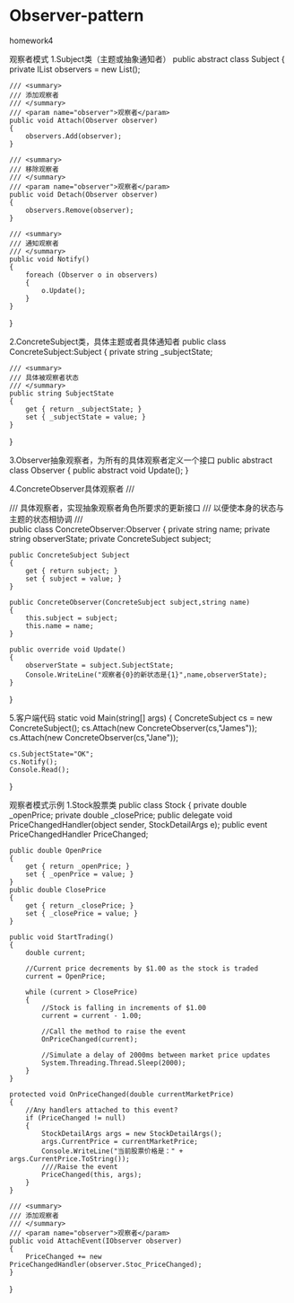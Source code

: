 # Observer-pattern
homework4

观察者模式
1.Subject类（主题或抽象通知者）
public abstract class Subject
{
    private IList<Observer> observers = new List<Observer>();
 
    /// <summary>
    /// 添加观察者
    /// </summary>
    /// <param name="observer">观察者</param>
    public void Attach(Observer observer)
    {
        observers.Add(observer);
    }
 
    /// <summary>
    /// 移除观察者
    /// </summary>
    /// <param name="observer">观察者</param>
    public void Detach(Observer observer)
    {
        observers.Remove(observer);
    }
 
    /// <summary>
    /// 通知观察者
    /// </summary>
    public void Notify()
    {
        foreach (Observer o in observers)
        {
            o.Update();
        }
    }
}

2.ConcreteSubject类，具体主题或者具体通知者
public class ConcreteSubject:Subject
{
    private string _subjectState;
 
    /// <summary>
    /// 具体被观察者状态
    /// </summary>
    public string SubjectState
    {
        get { return _subjectState; }
        set { _subjectState = value; }
    }
}

3.Observer抽象观察者，为所有的具体观察者定义一个接口
public abstract class Observer
{
    public abstract void Update();
}

4.ConcreteObserver具体观察者
/// <summary>
/// 具体观察者，实现抽象观察者角色所要求的更新接口
/// 以便使本身的状态与主题的状态相协调
/// </summary>
public class ConcreteObserver:Observer
{
    private string name;
    private string observerState;
    private ConcreteSubject subject;
 
    public ConcreteSubject Subject
    {
        get { return subject; }
        set { subject = value; }
    }
 
    public ConcreteObserver(ConcreteSubject subject,string name)
    {
        this.subject = subject;
        this.name = name;
    }
 
    public override void Update()
    {
        observerState = subject.SubjectState;
        Console.WriteLine("观察者{0}的新状态是{1}",name,observerState);
    }
}


5.客户端代码
static void Main(string[] args)
{
    ConcreteSubject cs = new ConcreteSubject();
    cs.Attach(new ConcreteObserver(cs,"James"));
    cs.Attach(new ConcreteObserver(cs,"Jane"));
 
    cs.SubjectState="OK";
    cs.Notify();
    Console.Read();
}

观察者模式示例
1.Stock股票类
public class Stock
{
    private double _openPrice;
    private double _closePrice;
    public delegate void PriceChangedHandler(object sender, StockDetailArgs e);
    public event PriceChangedHandler PriceChanged;
 
    public double OpenPrice
    {
        get { return _openPrice; }
        set { _openPrice = value; }
    }
    public double ClosePrice
    {
        get { return _closePrice; }
        set { _closePrice = value; }
    }
 
    public void StartTrading()
    {
        double current;
 
        //Current price decrements by $1.00 as the stock is traded  
        current = OpenPrice;
 
        while (current > ClosePrice)
        {
            //Stock is falling in increments of $1.00  
            current = current - 1.00;
 
            //Call the method to raise the event  
            OnPriceChanged(current);
 
            //Simulate a delay of 2000ms between market price updates  
            System.Threading.Thread.Sleep(2000);
        }
    }
 
    protected void OnPriceChanged(double currentMarketPrice)
    {
        //Any handlers attached to this event?
        if (PriceChanged != null)
        {
            StockDetailArgs args = new StockDetailArgs();
            args.CurrentPrice = currentMarketPrice;
            Console.WriteLine("当前股票价格是：" + args.CurrentPrice.ToString());
            ////Raise the event
            PriceChanged(this, args);
        }
    }
 
    /// <summary>
    /// 添加观察者
    /// </summary>
    /// <param name="observer">观察者</param>
    public void AttachEvent(IObserver observer)
    {
        PriceChanged += new PriceChangedHandler(observer.Stoc_PriceChanged);
    }
}

